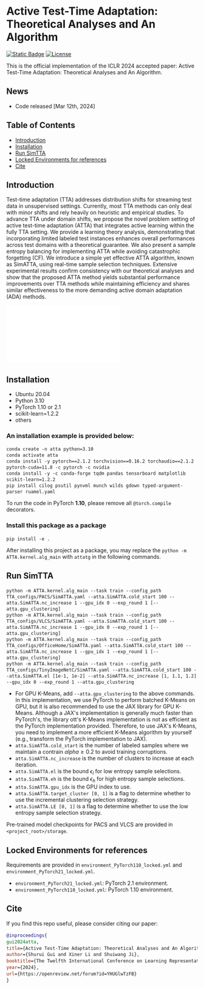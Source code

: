 # Active Test-Time Adaptation: Theoretical Analyses and An Algorithm

[![Static Badge](https://img.shields.io/badge/ICLR-2024-orange)](https://openreview.net/forum?id=YHUGlwTzFB)
[![License][license-image]][license-url]

[license-url]: https://github.com/divelab/ATTA/blob/main/LICENSE
[license-image]:https://img.shields.io/badge/license-GPL3.0-green.svg


This is the official implementation of the ICLR 2024 accepted paper: Active Test-Time Adaptation: Theoretical Analyses and An Algorithm.

## News
- Code released [Mar 12th, 2024]

## Table of Contents
- [Introduction](#introduction)
- [Installation](#installation)
- [Run SimTTA](#run-simtta)
- [Locked Environments for references](#locked-environments-for-references)
- [Cite](#cite)

## Introduction

Test-time adaptation (TTA) addresses distribution shifts for streaming test data in unsupervised settings. Currently, most TTA methods can only deal with minor shifts and rely heavily on heuristic and empirical studies. 
To advance TTA under domain shifts, we propose the novel problem setting of active test-time adaptation (ATTA) that integrates active learning within the fully TTA setting.
We provide a learning theory analysis, demonstrating that incorporating limited labeled test instances enhances overall performances across test domains with a theoretical guarantee. We also present a sample entropy balancing for implementing ATTA while avoiding catastrophic forgetting (CF). 
We introduce a simple yet effective ATTA algorithm, known as SimATTA, using real-time sample selection techniques. 
Extensive experimental results confirm consistency with our theoretical analyses and show that the proposed ATTA method yields substantial performance improvements over TTA methods while maintaining efficiency and shares similar effectiveness to the more demanding active domain adaptation (ADA) methods.

![Framework](/docs/imgs/ATTA.pdf)

## Installation

- Ubuntu 20.04
- Python 3.10
- PyTorch 1.10 or 2.1
- scikit-learn=1.2.2
- others

### An installation example is provided below:

```shell
conda create -n atta python=3.10
conda activate atta
conda install -y pytorch==2.1.2 torchvision==0.16.2 torchaudio==2.1.2 pytorch-cuda=11.8 -c pytorch -c nvidia
conda install -y -c conda-forge tqdm pandas tensorboard matplotlib scikit-learn=1.2.2
pip install cilog psutil pynvml munch wilds gdown typed-argument-parser ruamel.yaml
```
To run the code in PyTorch **1.10**,
please remove all `@torch.compile` decorators.

### Install this package as a package

```shell
pip install -e .
```
After installing this project as a package, you may replace the `python -m ATTA.kernel.alg_main` with `attatg` in the following commands.

## Run SimTTA

```shell
python -m ATTA.kernel.alg_main --task train --config_path TTA_configs/PACS/SimATTA.yaml --atta.SimATTA.cold_start 100 --atta.SimATTA.nc_increase 1 --gpu_idx 0 --exp_round 1 [--atta.gpu_clustering]
python -m ATTA.kernel.alg_main --task train --config_path TTA_configs/VLCS/SimATTA.yaml --atta.SimATTA.cold_start 100 --atta.SimATTA.nc_increase 1 --gpu_idx 0 --exp_round 1 [--atta.gpu_clustering]
python -m ATTA.kernel.alg_main --task train --config_path TTA_configs/OfficeHome/SimATTA.yaml --atta.SimATTA.cold_start 100 --atta.SimATTA.nc_increase 1 --gpu_idx 1 --exp_round 1 [--atta.gpu_clustering]
python -m ATTA.kernel.alg_main --task train --config_path TTA_configs/TinyImageNetC/SimATTA.yaml --atta.SimATTA.cold_start 100 --atta.SimATTA.el [1e-1, 1e-2] --atta.SimATTA.nc_increase [1, 1.1, 1.2] --gpu_idx 0 --exp_round 1 --atta.gpu_clustering
```

- For GPU K-Means, add `--atta.gpu_clustering` to the above commands. In this implementation, we use PyTorch to perform batched K-Means on GPU, but it is also recommended to use the JAX library for GPU K-Means. Although a JAX's implementation is generally much faster than PyTorch's, the library ott's K-Means implementation is not as efficient as the PyTorch implementation provided. Therefore, to use JAX's K-Means, you need to implement a more efficient K-Means algorithm by yourself (e.g., transform the PyTorch implementation to JAX).
- `atta.SimATTA.cold_start` is the number of labeled samples where we maintain a contrain $alpha\ge 0.2$ to avoid training corruptions.
- `atta.SimATTA.nc_increase` is the number of clusters to increase at each iteration.
- `atta.SimATTA.el` is the bound $\epsilon_l$ for low entropy sample selections.
- `atta.SimATTA.eh` is the bound $\epsilon_h$ for high entropy sample selections.
- `atta.SimATTA.gpu_idx` is the GPU index to use.
- `atta.SimATTA.target_cluster [0, 1]` is a flag to determine whether to use the incremental clustering selection strategy.
- `atta.SimATTA.LE [0, 1]` is a flag to determine whether to use the low entropy sample selection strategy.

Pre-trained model checkpoints for PACS and VLCS are provided in `<project_root>/storage`.

## Locked Environments for references
Requirements are provided in `environment_PyTorch110_locked.yml` and `environment_PyTorch21_locked.yml`.

- `environment_PyTorch21_locked.yml`: PyTorch 2.1 environment.
- `environment_PyTorch110_locked.yml`: PyTorch 1.10 environment. 

## Cite
If you find this repo useful, please consider citing our paper:
```bibtex
@inproceedings{
gui2024atta,
title={Active Test-Time Adaptation: Theoretical Analyses and An Algorithm},
author={Shurui Gui and Xiner Li and Shuiwang Ji},
booktitle={The Twelfth International Conference on Learning Representations},
year={2024},
url={https://openreview.net/forum?id=YHUGlwTzFB}
}
```
